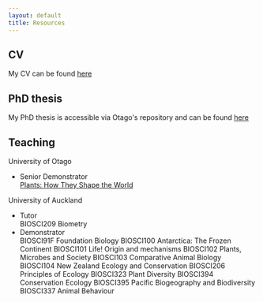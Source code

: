 ```yaml
---
layout: default
title: Resources
---
```


## CV 
My CV can be found [here](https://github.com/estherdale/estherdale.github.io/blob/master/asstes/CV.pdf)

## PhD thesis
My PhD thesis is accessible via Otago's repository and can be found [here](http://hdl.handle.net/10523/9204)

## Teaching

University of Otago
- Senior Demonstrator  
[Plants: How They Shape the World](https://www.otago.ac.nz/courses/papers/index.html?papercode=BIOL123)  

University of Auckland
- Tutor  
	BIOSCI209 Biometry
- Demonstrator  
	BIOSCI91F Foundation Biology
	BIOSCI100 Antarctica: The Frozen Continent
	BIOSCI101 Life! Origin and mechanisms
	BIOSCI102 Plants, Microbes and Society
	BIOSCI103 Comparative Animal Biology
	BIOSCI104 New Zealand Ecology and Conservation
	BIOSCI206 Principles of Ecology
	BIOSCI323 Plant Diversity
	BIOSCI394 Conservation Ecology
	BIOSCI395 Pacific Biogeography and Biodiversity
	BIOSCI337 Animal Behaviour
